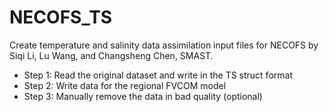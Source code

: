 # NECOFS_TS
Create temperature and salinity data assimilation input files for NECOFS
by Siqi Li, Lu Wang, and Changsheng Chen, SMAST.

- Step 1: Read the original dataset and write in the TS struct format
- Step 2: Write data for the regional FVCOM model
- Step 3: Manually remove the data in bad quality (optional)
